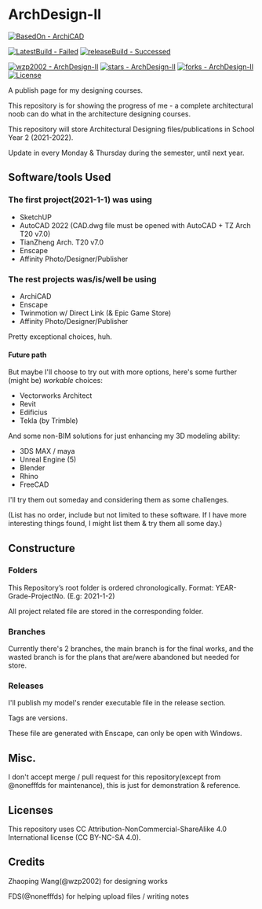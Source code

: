 # ArchDesign-II

[![BasedOn - ArchiCAD](https://img.shields.io/badge/BasedOn-ArchiCAD-lightgrey?logo=Archicad)](https://graphisoft.com/solutions/archicad)

[![LatestBuild - Failed](https://img.shields.io/badge/LatestBuild-Failed-red)](https://github.com/wzp2002/ArchDesign-II/releases)
[![releaseBuild - Successed](https://img.shields.io/badge/releaseBuild-Successed-green)](https://github.com/wzp2002/ArchDesign-II/releases)

[![wzp2002 - ArchDesign-II](https://img.shields.io/static/v1?label=wzp2002&message=ArchDesign-II&color=blue&logo=github)](https://github.com/wzp2002/ArchDesign-II "Go to GitHub repo")
[![stars - ArchDesign-II](https://img.shields.io/github/stars/wzp2002/ArchDesign-II?style=social)](https://github.com/wzp2002/ArchDesign-II)
[![forks - ArchDesign-II](https://img.shields.io/github/forks/wzp2002/ArchDesign-II?style=social)](https://github.com/wzp2002/ArchDesign-II)
[![License](https://img.shields.io/badge/License-CC_BY--NC--SA_4.0-blue)](#license)

A publish page for my designing courses.

This repository is for showing the progress of me - a complete architectural noob can do what in the architecture designing courses.

This repository will store Architectural Designing files/publications in School Year 2 (2021-2022).

Update in every Monday & Thursday during the semester, until next year.

## Software/tools Used

### The first project(2021-1-1) was using

- SketchUP
- AutoCAD 2022 (CAD.dwg file must be opened with AutoCAD + TZ Arch T20 v7.0)
- TianZheng Arch. T20 v7.0
- Enscape
- Affinity Photo/Designer/Publisher

### The rest projects was/is/well be using

- ArchiCAD
- Enscape
- Twinmotion w/ Direct Link (& Epic Game Store)
- Affinity Photo/Designer/Publisher

Pretty exceptional choices, huh.


#### Future path

But maybe I'll choose to try out with more options, here's some further (might be) *workable* choices:

- Vectorworks Architect
- Revit
- Edificius
- Tekla (by Trimble)

And some non-BIM solutions for just enhancing my 3D modeling ability:

- 3DS MAX / maya
- Unreal Engine (5)
- Blender
- Rhino
- FreeCAD

I'll try them out someday and considering them as some challenges.

(List has no order, include but not limited to these software. If I have more interesting things found, I might list them & try them all some day.)

## Constructure

### Folders

This Repository’s root folder is ordered chronologically. Format: YEAR-Grade-ProjectNo. (E.g: 2021-1-2)

All project related file are stored in the corresponding folder.

### Branches

Currently there's 2 branches, the main branch is for the final works, and the wasted branch is for the plans that are/were abandoned but needed for store.

### Releases

I'll publish my model's render executable file in the release section.

Tags are versions.

These file are generated with Enscape, can only be open with Windows.

## Misc.

I don't accept merge / pull request for this repository(except from @nonefffds for maintenance), this is just for demonstration & reference.

## Licenses

This repository uses CC Attribution-NonCommercial-ShareAlike 4.0 International license (CC BY-NC-SA 4.0).

## Credits

Zhaoping Wang(@wzp2002) for designing works

FDS(@nonefffds) for helping upload files / writing notes
